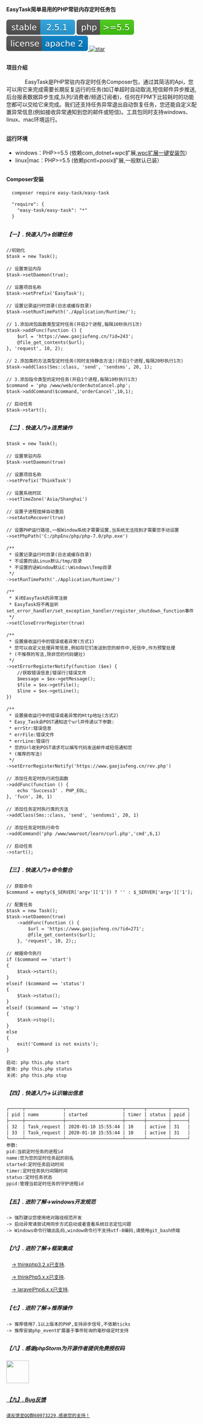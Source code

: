 ﻿<p align=""><h4>EasyTask简单易用的PHP常驻内存定时任务包</h4></p>
<p align="">
<a href="" rel="noopener noreferrer" target="_blank" rel="noopener noreferrer">
<img src="./icon/stable_version.svg" style="max-width:100%;">
<img src="./icon/php_version.svg" style="max-width:100%;">
<img src="./icon/license.svg" style="max-width:100%;">
<a href='https://gitee.com/392223903/EasyTask/stargazers'><img src='https://gitee.com/392223903/EasyTask/badge/star.svg?theme=dark' alt='star'></img></a>
</a>
</p>


## <h4 style="text-align:left">  项目介绍 </h4>
<p>&ensp;&ensp;&ensp;&ensp;&ensp;&ensp;&ensp;EasyTask是PHP常驻内存定时任务Composer包，通过其简洁的Api，您可以用它来完成需要长期反复运行的任务(如订单超时自动取消,短信邮件异步推送,后台报表数据异步生成,队列/消费者/频道订阅者)，任何在FPM下比较耗时的功能您都可以交给它来完成。我们还支持任务异常退出自动恢复任务，您还能自定义配置异常信息(例如接收异常通知到您的邮件或短信)。工具包同时支持windows、linux、mac环境运行。
</p>

## <h4>   运行环境 </h4>

<ul>
    <li>windows：PHP>=5.5 (依赖com_dotnet+wpc扩展,<a href="https://www.gaojiufeng.cn/static/exe/Wpc_install.zip" target="_blank">wpc扩展一键安装包</a>）</li>  
    <li>linux|mac：PHP>=5.5 (依赖pcntl+posix扩展,一般默认已装）</li>  
</ul>  

## <h4>  Composer安装 </h4>

~~~
  composer require easy-task/easy-task
~~~

~~~
  "require": {
    "easy-task/easy-task": "*"
  }
~~~

## <h5>【一】. 快速入门->创建任务 </h5>

~~~
//初始化
$task = new Task();

// 设置常驻内存
$task->setDaemon(true);

// 设置项目名称
$task->setPrefix('EasyTask');

// 设置记录运行时目录(日志或缓存目录)
$task->setRunTimePath('./Application/Runtime/');

// 1.添加闭包函数类型定时任务(开启2个进程,每隔10秒执行1次)
$task->addFunc(function () {
    $url = 'https://www.gaojiufeng.cn/?id=243';
    @file_get_contents($url);
}, 'request', 10, 2);

// 2.添加类的方法类型定时任务(同时支持静态方法)(开启1个进程,每隔20秒执行1次)
$task->addClass(Sms::class, 'send', 'sendsms', 20, 1);

// 3.添加指令类型的定时任务(开启1个进程,每隔10秒执行1次)
$command = 'php /www/web/orderAutoCancel.php';
$task->addCommand($command,'orderCancel',10,1);

// 启动任务
$task->start();
~~~

## <h5>【二】. 快速入门->连贯操作 </h5>

~~~
$task = new Task();

// 设置常驻内存
$task->setDaemon(true)   

// 设置项目名称
->setPrefix('ThinkTask')   

// 设置系统时区
->setTimeZone('Asia/Shanghai')  

// 设置子进程挂掉自动重启
->setAutoRecover(true)  

// 设置PHP运行路径,一般Window系统才需要设置,当系统无法找到才需要您手动设置
->setPhpPath('C:/phpEnv/php/php-7.0/php.exe')

/**
 * 设置记录运行时目录(日志或缓存目录)
 * 不设置的话Linux默认/tmp/目录
 * 不设置的话Window默认C:\Windows\Temp目录
 */
->setRunTimePath('./Application/Runtime/')

/**
 * 关闭EasyTask的异常注册
 * EasyTask将不再监听set_error_handler/set_exception_handler/register_shutdown_function事件
 */
->setCloseErrorRegister(true)

/**
 * 设置接收运行中的错误或者异常(方式1)
 * 您可以自定义处理异常信息,例如将它们发送到您的邮件中,短信中,作为预警处理
 * (不推荐的写法,除非您的代码健壮)
 */
->setErrorRegisterNotify(function ($ex) {
    //获取错误信息|错误行|错误文件
    $message = $ex->getMessage();
    $file = $ex->getFile();
    $line = $ex->getLine();
})

/**
 * 设置接收运行中的错误或者异常的Http地址(方式2)
 * Easy_Task会POST通知这个url并传递以下参数:
 * errStr:错误信息
 * errFile:错误文件
 * errLine:错误行
 * 您的Url收到POST请求可以编写代码发送邮件或短信通知您
 * (推荐的写法)
 */
->setErrorRegisterNotify('https://www.gaojiufeng.cn/rev.php')

// 添加任务定时执行闭包函数
->addFunc(function () {
    echo 'Success3' . PHP_EOL;
}, 'fucn', 20, 1)   

// 添加任务定时执行类的方法
->addClass(Sms::class, 'send', 'sendsms1', 20, 1)   

// 添加任务定时执行命令
->addCommand('php /www/wwwroot/learn/curl.php','cmd',6,1)

// 启动任务
->start();
~~~

## <h5>【三】. 快速入门->命令整合 </h5>

~~~
// 获取命令
$command = empty($_SERVER['argv']['1']) ? '' : $_SERVER['argv']['1'];

// 配置任务
$task = new Task();
$task->setDaemon(true)
    ->addFunc(function () {
        $url = 'https://www.gaojiufeng.cn/?id=271';
        @file_get_contents($url);
    }, 'request', 10, 2);;

// 根据命令执行
if ($command == 'start')
{
    $task->start();
}
elseif ($command == 'status')
{
    $task->status();
}
elseif ($command == 'stop')
{
    $task->stop();
}
else
{
    exit('Command is not exists');
}

启动: php this.php start
查询: php this.php status
关闭: php this.php stop
~~~

## <h5>【四】. 快速入门->认识输出信息 </h5>

~~~
┌─────┬──────────────┬─────────────────────┬───────┬────────┬──────┐
│ pid │ name         │ started             │ timer │ status │ ppid │
├─────┼──────────────┼─────────────────────┼───────┼────────┼──────┤
│ 32  │ Task_request │ 2020-01-10 15:55:44 │ 10    │ active │ 31   │
│ 33  │ Task_request │ 2020-01-10 15:55:44 │ 10    │ active │ 31   │
└─────┴──────────────┴─────────────────────┴───────┴────────┴──────┘
参数:
pid:当前定时任务的进程id
name:您为您的定时任务起的别名
started:定时任务启动时间
timer:定时任务执行间隔时间
status:定时任务状态
ppid:管理当前定时任务的守护进程id
~~~

## <h5>【五】. 进阶了解->windows开发规范 </h5>

~~~
-> 强烈建议您使用绝对路径规范开发
-> 启动异常请尝试用同步方式启动或者查看系统日志定位问题
-> Windows命令行输出乱码,window命令行不支持utf-8编码,请使用git_bash终端
~~~

## <h5>【六】. 进阶了解->框架集成 </h5>

&ensp;&ensp;[<font size=2>-> thinkphp3.2.x已支持</font>](https://www.gaojiufeng.cn/?id=293). 

&ensp;&ensp;[<font size=2>-> thinkPhp5.x.x已支持</font>](https://www.gaojiufeng.cn/?id=294).

&ensp;&ensp;[<font size=2>-> laravelPhp6.x.x已支持</font>](https://www.gaojiufeng.cn/?id=295).

## <h5>【七】. 进阶了解->推荐操作 </h5>

~~~
-> 推荐使用7.1以上版本的PHP,支持异步信号,不依赖ticks
-> 推荐安装php_event扩展基于事件轮询的毫秒级定时支持
~~~

## <h5>【八】. 感谢phpStorm为开源作者提供免费授权码 </h5>
<p align="left"><a href="https://www.jetbrains.com/phpstorm/" target="_blank" rel="noopener noreferrer"  ><img src="./icon/phpstorm.svg" width="60" height="60"></p>

## <h5>【九】. Bug反馈 </h5>
~~~
请反馈至QQ群60973229,感谢您的支持！
~~~